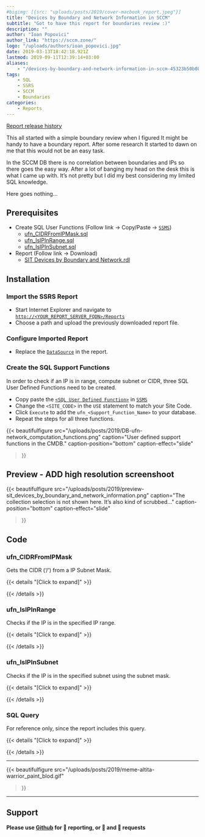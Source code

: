 ```yaml
---
#bigimg: [{src: "uploads/posts/2019/cover-macbook_report.jpeg"}]
title: "Devices by Boundary and Network Information in SCCM"
subtitle: "Got to have this report for boundaries review :)"
description: ""
author: "Ioan Popovici"
author_link: "https://sccm.zone/"
logo: "/uploads/authors/ioan_popovici.jpg"
date: 2019-03-13T18:42:18.921Z
lastmod: 2019-09-11T12:39:14+03:00
aliases:
    - "/devices-by-boundary-and-network-information-in-sccm-45323b50b080"
tags:
    - SQL
    - SSRS
    - SCCM
    - Boundaries
categories:
    - Reports
---
```


[Report release history](https://SCCM.Zone/SIT-Devices-by-Boundary-and-Network-CHANGELOG)

This all started with a simple boundary review when I figured It might be handy to have a boundary report. After some research It started to dawn on me that this would not be an easy task.

In the SCCM DB there is no correlation between boundaries and IPs so there goes the easy way. After a lot of banging my head on the desk this is what I came up with. It’s not pretty but I did my best considering my limited SQL knowledge.

Here goes nothing…

## Prerequisites

* Create SQL User Functions (Follow link → Copy/Paste → [`SSMS`](https://docs.microsoft.com/en-us/sql/ssms/sql-server-management-studio-ssms?view=sql-server-2017))
  * [ufn_CIDRFromIPMask.sql](https://snippets.cacher.io/snippet/04acae7ec8247cf0fbb3)
  * [ufn_IsIPInRange.sql](https://snippets.cacher.io/snippet/96ad40077a1d195958fb)
  * [ufn_IsIPInSubnet.sql](https://snippets.cacher.io/snippet/d152a3fe860948796395)
* Report (Follow link → Download)
  * [SIT Devices by Boundary and Network.rdl](https://snippets.cacher.io/snippet/5c0c277f2e2a567514f1)

## Installation

### Import the SSRS Report

* Start Internet Explorer and navigate to [`http://<YOUR_REPORT_SERVER_FQDN>/Reports`](http://en.wikipedia.org/wiki/Fully_qualified_domain_name)
* Choose a path and upload the previously downloaded report file.

### Configure Imported Report

* Replace the [`DataSource`](https://joshheffner.com/how-to-import-additional-software-update-reports-in-sccm/) in the report.

### Create the SQL Support Functions

In order to check if an IP is in range, compute subnet or CIDR, three SQL User Defined Functions need to be created.

* Copy paste the [`<SQL User Defined Function>`](#code) in [`SSMS`](https://docs.microsoft.com/en-us/sql/ssms/sql-server-management-studio-ssms?view=sql-server-2017)
* Change the `<SITE_CODE>` in the `USE` statement to match your Site Code.
* Click `Execute` to add the `ufn_<Support_Function_Name>` to your database.
* Repeat the steps for all three functions.

{{<
    beautifulfigure src="/uploads/posts/2019/DB-ufn-network_computation_functions.png"
    caption="User defined support functions in the CMDB."
    caption-position="bottom" caption-effect="slide"
>}}

## Preview - ADD high resolution screenshoot

{{<
    beautifulfigure src="/uploads/posts/2019/preview-sit_devices_by_boundary_and_network_information.png"
    caption="The collection selection is not shown here. It’s also kind of scrubbed…"
    caption-position="bottom" caption-effect="slide"
>}}

## Code

### ufn_CIDRFromIPMask

Gets the CIDR (‘/’) from a IP Subnet Mask.

{{< details "[Click to expand]" >}}
<script src="https://embed.cacher.io/d05269d35d67ad15faa216970d7e4ca77d59fb42.js?a=4cd86b487fdce0cf633ebc8c2297ceb5&t=github_gist"></script>
{{< /details >}}

### ufn_IsIPInRange

Checks if the IP is in the specified IP range.

{{< details "[Click to expand]" >}}
<script src="https://embed.cacher.io/d95069d40832aa47aefb15c70b241fae2e03ff13.js?a=ca86032df616ad71693f19f645a5a40b&t=github_gist"></script>
{{< /details >}}

### ufn_IsIPInSubnet

Checks if the IP is in the specified subnet using the subnet mask.

{{< details "[Click to expand]" >}}
<script src="https://embed.cacher.io/84573d825d31fc15a1ac149a0e251dae2d08a044.js?a=3d8c251b93e2b820bb7bdf3a42c66c06&t=github_gist"></script>
{{< /details >}}

### SQL Query

For reference only, since the report includes this query.

{{< details "[Click to expand]" >}}
<script src="https://embed.cacher.io/82503e890460a841a9a91d910a2b49a22e08a012.js?a=789306ddd3ff82c26522f1a23b158d9c&t=github_gist"></script>
{{< /details >}}

***

{{<
    beautifulfigure src="/uploads/posts/2019/meme-altita-warrior_paint_blod.gif"
>}}

***

## Support

**Please use [Github](http://SCCM.Zone/GIT) for 🐛 reporting, or 🌈 and 🦄 requests**
